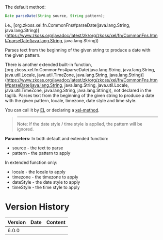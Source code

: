 The default method:

```java
Date parseDate(String source, String pattern);
```

  
i.e.,
[org.zkoss.xel.fn.CommonFns#parseDate(java.lang.String, java.lang.String)](https://www.zkoss.org/javadoc/latest/zk/org/zkoss/xel/fn/CommonFns.html#parseDate(java.lang.String, java.lang.String))

Parses text from the beginning of the given string to produce a date
with the given pattern.

There is another extended built-in function,
[org.zkoss.xel.fn.CommonFns#parseDate(java.lang.String, java.lang.String, java.util.Locale, java.util.TimeZone, java.lang.String, java.lang.String)](https://www.zkoss.org/javadoc/latest/zk/org/zkoss/xel/fn/CommonFns.html#parseDate(java.lang.String, java.lang.String, java.util.Locale, java.util.TimeZone, java.lang.String, java.lang.String)),
not declared in the taglib. Parses text from the beginning of the given
string to produce a date with the given pattern, locale, timezone, date
style and time style.

You can call it by [ EL](ZUML_Reference/EL_Expressions/Static_Fields_and_Methods)
or declaring a [ xel-method](ZUML_Reference/ZUML/Processing_Instructions/xel-method).

> ------------------------------------------------------------------------
>
> Note: If the date style / time style is applied, the pattern will be
> ignored.

**Parameters:** In both default and extended function:

- source - the text to parse
- pattern - the pattern to apply

In extended function only:

- locale - the locale to apply
- timezone - the timezone to apply
- dateStyle - the date style to apply
- timeStyle - the time style to apply

# Version History

| Version | Date | Content |
|---------|------|---------|
| 6.0.0   |      |         |
